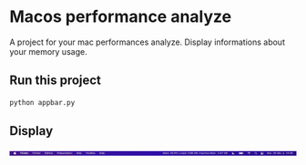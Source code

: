 # Macos performance analyze

A project for your mac performances analyze.
Display informations about your memory usage.

## Run this project

```bash
python appbar.py
```

## Display

![menu](./media/informations.png)
